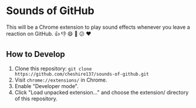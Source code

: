 # Sounds of GitHub

This will be a Chrome extension to play sound effects whenever you leave a reaction on GitHub. :thumbsup: :thumbsdown: :smile: :tada: :confused: :heart:

## How to Develop

1. Clone this repository: `git clone https://github.com/cheshire137/sounds-of-github.git`
1. Visit `chrome://extensions/` in Chrome.
1. Enable "Developer mode".
1. Click "Load unpacked extension..." and choose the extension/ directory of this repository.
